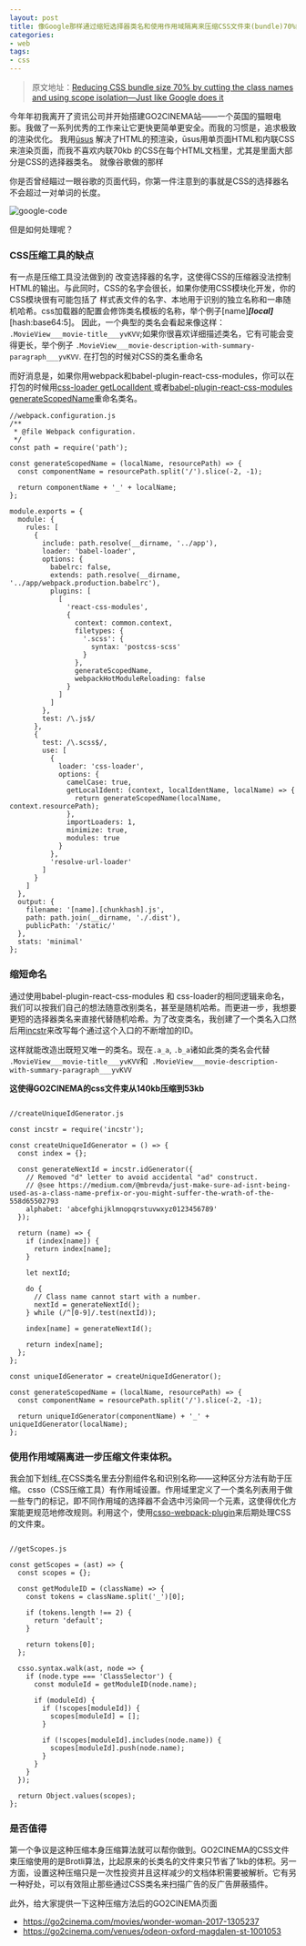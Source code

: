 ```yaml
---
layout: post
title: 像Google那样通过缩短选择器类名和使用作用域隔离来压缩CSS文件束(bundle)70%的体积
categories:
- web
tags:
- css
---
```


> 原文地址：[Reducing CSS bundle size 70% by cutting the class names and using scope isolation—Just like Google does it](https://medium.freecodecamp.org/reducing-css-bundle-size-70-by-cutting-the-class-names-and-using-scope-isolation-625440de600b)

今年年初我离开了资讯公司并开始搭建GO2CINEMA站——一个英国的猫眼电影。我做了一系列优秀的工作来让它更快更简单更安全。而我的习惯是，追求极致的渲染优化。
我用[ūsus](https://github.com/gajus/usus) 解决了HTML的预渲染，ūsus用单页面HTML和内联CSS来渲染页面，而我不喜欢内联70kb 的CSS在每个HTML文档里，尤其是里面大部分是CSS的选择器类名。
就像谷歌做的那样

你是否曾经瞄过一眼谷歌的页面代码，你第一件注意到的事就是CSS的选择器名不会超过一对单词的长度。

![google-code](https://pic4.zhimg.com/v2-1fa20e768c5fcde5751bb048fa944d3f_b.png)

但是如何处理呢？

### CSS压缩工具的缺点

有一点是压缩工具没法做到的 改变选择器的名字，这使得CSS的压缩器没法控制HTML的输出。与此同时，CSS的名字会很长，如果你使用CSS模块化开发，你的CSS模块很有可能包括了 样式表文件的名字、本地用于识别的独立名称和一串随机哈希。css加载器的配置会修饰类名模板的名称，举个例子[name]___[local]___[hash:base64:5]。
因此，一个典型的类名会看起来像这样：
` .MovieView___movie-title___yvKVV `;如果你很喜欢详细描述类名，它有可能会变得更长，举个例子 ` .MovieView___movie-description-with-summary-paragraph___yvKVV `.
在打包的时候对CSS的类名重命名


而好消息是，如果你用webpack和babel-plugin-react-css-modules，你可以在打包的时候用[css-loader getLocalIdent ](https://github.com/webpack-contrib/css-loader)或者[babel-plugin-react-css-modules generateScopedName](https://github.com/gajus/babel-plugin-react-css-modules#configuration)重命名类名。


````````````````````````````
//webpack.configuration.js
/**
 * @file Webpack configuration.
 */
const path = require('path');

const generateScopedName = (localName, resourcePath) => {
  const componentName = resourcePath.split('/').slice(-2, -1);

  return componentName + '_' + localName;
};

module.exports = {
  module: {
    rules: [
      {
        include: path.resolve(__dirname, '../app'),
        loader: 'babel-loader',
        options: {
          babelrc: false,
          extends: path.resolve(__dirname, '../app/webpack.production.babelrc'),
          plugins: [
            [
              'react-css-modules',
              {
                context: common.context,
                filetypes: {
                  '.scss': {
                    syntax: 'postcss-scss'
                  }
                },
                generateScopedName,
                webpackHotModuleReloading: false
              }
            ]
          ]
        },
        test: /\.js$/
      },
      {
        test: /\.scss$/,
        use: [
          {
            loader: 'css-loader',
            options: {
              camelCase: true,
              getLocalIdent: (context, localIdentName, localName) => {
                return generateScopedName(localName, context.resourcePath);
              },
              importLoaders: 1,
              minimize: true,
              modules: true
            }
          },
          'resolve-url-loader'
        ]
      }
    ]
  },
  output: {
    filename: '[name].[chunkhash].js',
    path: path.join(__dirname, './.dist'),
    publicPath: '/static/'
  },
  stats: 'minimal'
};

``````````````````````````````````

### 缩短命名

通过使用babel-plugin-react-css-modules 和 css-loader的相同逻辑来命名，我们可以按我们自己的想法随意改别类名，甚至是随机哈希。而更进一步，我想要更短的选择器类名来直接代替随机哈希。为了改变类名，我创建了一个类名入口然后用[incstr](https://github.com/grabantot/incstr)来改写每个通过这个入口的不断增加的ID。

这样就能改造出既短又唯一的类名。现在` .a_a `, ` .b_a `诸如此类的类名会代替
` .MovieView___movie-title___yvKVV `和` .MovieView___movie-description-with-summary-paragraph___yvKVV`

<b>这使得GO2CINEMA的css文件束从140kb压缩到53kb</b>


``````````````````````````````````

//createUniqueIdGenerator.js

const incstr = require('incstr');

const createUniqueIdGenerator = () => {
  const index = {};

  const generateNextId = incstr.idGenerator({
    // Removed "d" letter to avoid accidental "ad" construct.
    // @see https://medium.com/@mbrevda/just-make-sure-ad-isnt-being-used-as-a-class-name-prefix-or-you-might-suffer-the-wrath-of-the-558d65502793
    alphabet: 'abcefghijklmnopqrstuvwxyz0123456789'
  });

  return (name) => {
    if (index[name]) {
      return index[name];
    }

    let nextId;

    do {
      // Class name cannot start with a number.
      nextId = generateNextId();
    } while (/^[0-9]/.test(nextId));

    index[name] = generateNextId();

    return index[name];
  };
};

const uniqueIdGenerator = createUniqueIdGenerator();

const generateScopedName = (localName, resourcePath) => {
  const componentName = resourcePath.split('/').slice(-2, -1);

  return uniqueIdGenerator(componentName) + '_' + uniqueIdGenerator(localName);
};

``````````````````````````````````

### 使用作用域隔离进一步压缩文件束体积。

我会加下划线_在CSS类名里去分割组件名和识别名称——这种区分方法有助于压缩。
csso（CSS压缩工具）有作用域设置。作用域里定义了一个类名列表用于做一些专门的标记，即不同作用域的选择器不会选中污染同一个元素，这使得优化方案能更规范地修改规则。利用这个，使用[csso-webpack-plugin](https://github.com/zoobestik/csso-webpack-plugin)来后期处理CSS的文件束。


``````````````````````````````````

//getScopes.js 

const getScopes = (ast) => {
  const scopes = {};

  const getModuleID = (className) => {
    const tokens = className.split('_')[0];
  
    if (tokens.length !== 2) {
      return 'default';
    }

    return tokens[0];
  };

  csso.syntax.walk(ast, node => {
    if (node.type === 'ClassSelector') {
      const moduleId = getModuleID(node.name);

      if (moduleId) {
        if (!scopes[moduleId]) {
          scopes[moduleId] = [];
        }

        if (!scopes[moduleId].includes(node.name)) {
          scopes[moduleId].push(node.name);
        }
      }
    }
  });

  return Object.values(scopes);
};

``````````````````````````````````````

### 是否值得


第一个争议是这种压缩本身压缩算法就可以帮你做到。GO2CINEMA的CSS文件束压缩使用的是Brotli算法，比起原来的长类名的文件束只节省了1kb的体积。另一方面，设置这种压缩只是一次性投资并且这样减少的文档体积需要被解析。它有另一种好处，可以有效阻止那些通过CSS类名来扫描广告的反广告屏蔽插件。

此外，给大家提供一下这种压缩方法后的GO2CINEMA页面

- https://go2cinema.com/movies/wonder-woman-2017-1305237
- https://go2cinema.com/venues/odeon-oxford-magdalen-st-1001053